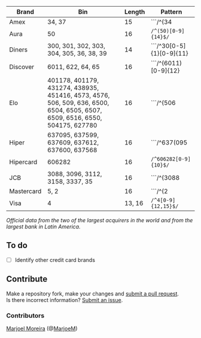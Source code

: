 | Brand      | Bin                                            | Length  | Pattern |
| ---------- | ---------------------------------------------- | ------- | ------- |
| Amex       | 34, 37                                         | 15      | ```/^(34|37)[0-9]{13}$/``` |
| Aura       | 50                                             | 16      | ```/^(50)[0-9]{14}$/``` |
| Diners     | 300, 301, 302, 303, 304, 305, 36, 38, 39       | 14      | ```/^30[0-5]{1}[0-9]{11}|(36|38|39)[0-9]{12}$/``` |
| Discover   | 6011, 622, 64, 65                              | 16      | ```/^(6011)[0-9]{12}|(622)[0-9]{13}|(64|65)[0-9]{14}$/``` |
| Elo        | 401178, 401179, 431274, 438935, 451416, 4573, 4576, 506, 509, 636, 6500, 6504, 6505, 6507, 6509, 6516, 6550, 504175, 627780 | 16 | ```/^(506|509|636)[0-9]{13}|(4573|4576|6500|6504|6505|6507|6509|6516|6550)[0-9]{12}|(401178|401179|431274|438935|451416|504175|627780)[0-9]{10}$/``` |
| Hiper      | 637095, 637599, 637609, 637612, 637600, 637568 | 16      | ```/^637(095|568|599|600|609|612)[0-9]{10}$/``` |
| Hipercard  | 606282                                         | 16      | ```/^606282[0-9]{10}$/``` |
| JCB        | 3088, 3096, 3112, 3158, 3337, 35               | 16      | ```/^(3088|3096|3112|3158|3337)[0-9]{12}|(35)[0-9]{14}$/``` |
| Mastercard | 5, 2                                           | 16      | ```/^(2|5)[0-9]{15}$/``` |
| Visa       | 4                                              | 13, 16  | ```/^4[0-9]{12,15}$/``` |

_Official data from the two of the largest acquirers in the world and from the largest bank in Latin America._

## To do
- [ ] Identify other credit card brands

## Contribute

Make a repository fork, make your changes and [submit a pull request](https://github.com/Marjoel/credit-card-bins/pulls "Click here to create a pull request").<br>
Is there incorrect information? [Submit an issue](https://github.com/Marjoel/credit-card-bins/issues "Click here to create an issue").

### Contributors

[Marjoel Moreira](https://www.marjoel.com/ "Marjoel Moreira") (@[MarjoeM](https://www.twitter.com/MarjoelM "Twitter"))